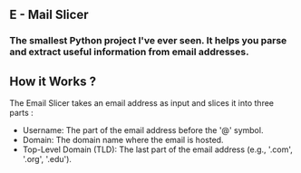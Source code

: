 ## E - Mail Slicer

### The smallest Python project I've ever seen. It helps you parse and extract useful information from email addresses.

## How it Works ?

The Email Slicer takes an email address as input and slices it into three parts :

- Username: The part of the email address before the '@' symbol.
- Domain: The domain name where the email is hosted.
- Top-Level Domain (TLD): The last part of the email address (e.g., '.com', '.org', '.edu').
